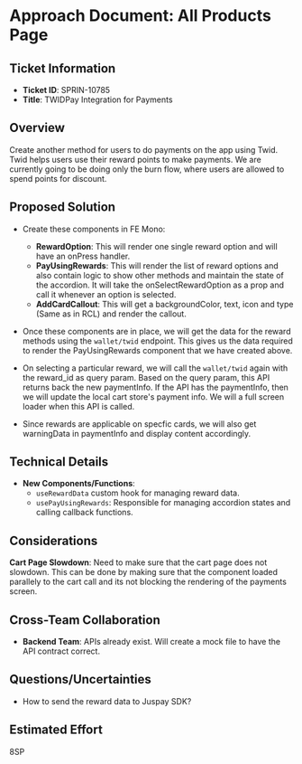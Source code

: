 # Approach Document: All Products Page

## Ticket Information

- **Ticket ID**: SPRIN-10785
- **Title**: TWIDPay Integration for Payments

## Overview

Create another method for users to do payments on the app using Twid. Twid helps users use their reward points to make payments. We are currently going to be doing only the burn flow, where users are allowed to spend points for discount.

## Proposed Solution

- Create these components in FE Mono:

  - **RewardOption**: This will render one single reward option and will have an onPress handler.
  - **PayUsingRewards**: This will render the list of reward options and also contain logic to show other methods and maintain the state of the accordion. It will take the onSelectRewardOption as a prop and call it whenever an option is selected.
  - **AddCardCallout**: This will get a backgroundColor, text, icon and type (Same as in RCL) and render the callout.

- Once these components are in place, we will get the data for the reward methods using the `wallet/twid` endpoint. This gives us the data required to render the PayUsingRewards component that we have created above.
- On selecting a particular reward, we will call the `wallet/twid` again with the reward_id as query param. Based on the query param, this API returns back the new paymentInfo. If the API has the paymentInfo, then we will update the local cart store's payment info. We will a full screen loader when this API is called.
- Since rewards are applicable on specfic cards, we will also get warningData in paymentInfo and display content accordingly.

## Technical Details

- **New Components/Functions**:
  - `useRewardData` custom hook for managing reward data.
  - `usePayUsingRewards`: Responsible for managing accordion states and calling callback functions.

## Considerations

**Cart Page Slowdown**: Need to make sure that the cart page does not slowdown. This can be done by making sure that the component loaded parallely to the cart call and its not blocking the rendering of the payments screen.

## Cross-Team Collaboration

- **Backend Team**: APIs already exist. Will create a mock file to have the API contract correct.

## Questions/Uncertainties

- How to send the reward data to Juspay SDK?

## Estimated Effort

8SP
